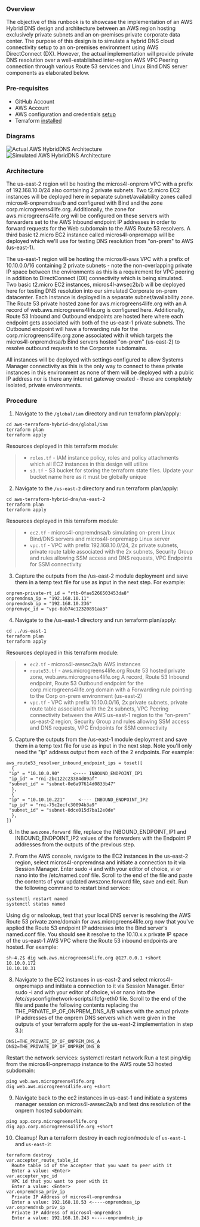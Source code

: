 ### Overview
The objective of this runbook is to showcase the implementation of an AWS Hybrid DNS design and architecture between an AWS region hosting exclusively private subnets and an on-premises private corporate data center. The purpose of this design is to simulate a hybrid DNS cloud connectivity setup to an on-premises environment using AWS DirectConnect (DX). However, the actual implementation will provide private DNS resolution over a well-established inter-region AWS VPC Peering connection through various Route 53 services and Linux Bind DNS server components as elaborated below.

### Pre-requisites

- GitHub Account
- AWS Account
- AWS configuration and credentials [setup](https://docs.aws.amazon.com/cli/latest/userguide/cli-configure-files.html)
- Terraform [installed](https://developer.hashicorp.com/terraform/tutorials/aws-get-started/install-cli)

### Diagrams
![Actual AWS HybridDNS Architecture](assets/HybridDNS.jpg)
![Simulated AWS HybridDNS Architecture](assets/HybridDNS1.jpg)
### Architecture
The us-east-2 region will be hosting the micros4l-onprem VPC with a prefix of 192.168.10.0/24 also containing 2 private subnets. Two t2.micro EC2 instances will be deployed here in separate subnet/availability zones called micros4l-onpremdnsa/b and configured with Bind and the zone corp.microgreens4life.org. Additionally, the zone for aws.microgreens4life.org will be configured on these servers with forwarders set to the AWS Inbound endpoint IP addresses in order to forward requests for the Web subdomain to the AWS Route 53 resolvers. A third basic t2.micro EC2 instance called micros4l-onpremapp will be deployed which we'll use for testing DNS resolution from "on-prem" to AWS (us-east-1).

The us-east-1 region will be hosting the micros4l-aws VPC with a prefix of 10.10.0.0/16 containing 2 private subnets - note the non-overlapping private IP space between the environments as this is a requirement for VPC peering in addition to DirectConnect (DX) connectivity which is being simulated. Two basic t2.micro EC2 instances, micros4l-awsec2b/b will be deployed here for testing DNS resolution into our simulated Corporate on-prem datacenter. Each instance is deployed in a separate subnet/availability zone. The Route 53 private hosted zone for aws.microgreens4life.org with an A record of web.aws.microgreens4life.org is configured here. Additionally, Route 53 Inbound and Outbound endpoints are hosted here where each endpoint gets associated with both of the us-east-1 private subnets. The Outbound endpoint will have a forwarding rule for the corp.microgreens4life.org zone associated with it which targets the micros4l-onpremdnsa/b Bind servers hosted "on-prem" (us-east-2) to resolve outbound requests to the Corporate subdomains.

All instances will be deployed with settings configured to allow Systems Manager connectivity as this is the only way to connect to these private instances in this environment as none of them will be deployed with a public IP address nor is there any internet gateway created - these are completely isolated, private environments.
### Procedure
1. Navigate to the `/global/iam` directory and run terraform plan/apply:
```
cd aws-terraform-hybrid-dns/global/iam
terraform plan
terraform apply
```
Resources deployed in this terraform module:
>* `roles.tf` - IAM instance policy, roles and policy attachments which all EC2 instances in this design will utilize
>* `s3.tf` - S3 bucket for storing the terraform state files. Update your bucket name here as it must be globally unique

2. Navigate to the `/us-east-2` directory and run terraform plan/apply:
```
cd aws-terraform-hybrid-dns/us-east-2
terraform plan
terraform apply
```
Resources deployed in this terraform module:
>* `ec2.tf` - micros4l-onpremdnsa/b simulating on-prem Linux Bind/DNS servers and micros4l-onpremapp Linux server
>* `vpc.tf` - VPC with prefix 192.168.10.0/24, 2x private subnets, private route table associated with the 2x subnets, Security Group and rules allowing SSM access and DNS requests, VPC Endpoints for SSM connectivity

3. Capture the outputs from the /us-east-2 module deployment and save them in a temp text file for use as input in the next step. For example:
```
onprem-private-rt_id = "rtb-0fae5266503453da8"
onpremdnsa_ip = "192.168.10.11"
onpremdnsb_ip = "192.168.10.236"
onpremvpc_id = "vpc-0ab74c12320891aa3"
```
4. Navigate to the /us-east-1 directory and run terraform plan/apply:
```
cd ../us-east-1
terraform plan
terraform apply
```
Resources deployed in this terraform module:
>* `ec2.tf` - micros4l-awsec2a/b AWS instances
>* `route53.tf` - aws.microgreens4life.org Route 53 hosted private zone, web.aws.microgreens4life.org A record, Route 53 Inbound endpoint, Route 53 Outbound endpoint for the corp.microgreens4life.org domain with a Forwarding rule pointing to the Corp on-prem environment (us-east-2)
>* `vpc.tf` - VPC with prefix 10.10.0.0/16, 2x private subnets, private route table associated with the 2x subnets, VPC Peering connectivity between the AWS us-east-1 region to the "on-prem" us-east-2 region, Security Group and rules allowing SSM access and DNS requests, VPC Endpoints for SSM connectivity

5. Capture the outputs from the /us-east-1 module deployment and save them in a temp text file for use as input in the next step. Note you'll only need the "ip" address output from each of the 2 endpoints. For example:
```
aws_route53_resolver_inbound_endpoint_ips = toset([
  {
 "ip" = "10.10.0.90"     <---- INBOUND_ENDPOINT_IP1
 "ip_id" = "rni-2bc122c23384d09af"
 "subnet_id" = "subnet-0e6a97614d0833b47"
  },
  {
 "ip" = "10.10.10.221"     <---- INBOUND_ENDPOINT_IP2
 "ip_id" = "rni-75c2ecfc30094b3a9"
 "subnet_id" = "subnet-0dce015d7ba12e0de"
  },
])
```
6. In the `awszone.forward `file, replace the INBOUND_ENDPOINT_IP1 and INBOUND_ENDPOINT_IP2 values of the forwarders with the Endpoint IP addresses from the outputs of the previous step.

7. From the AWS console, navigate to the EC2 instances in the us-east-2 region, select micros4l-onpremdnsa and initiate a connection to it via Session Manager. Enter sudo -i and with your editor of choice, vi or nano into the /etc/named.conf file. Scroll to the end of the file and paste the contents of your updated awszone.forward file, save and exit. Run the following command to restart bind service:
```
systemctl restart named 
systemctl status named 
```
Using dig or nslookup, test that your local DNS server is resolving the AWS Route 53 private zone/domain for aws.microgreens4life.org now that you've applied the Route 53 endpoint IP addresses into the Bind server's named.conf file. You should see it resolve to the 10.10.x.x private IP space of the us-east-1 AWS VPC where the Route 53 inbound endpoints are hosted. For example:
```
sh-4.2$ dig web.aws.microgreens4life.org @127.0.0.1 +short
10.10.0.172
10.10.10.31
```

8. Navigate to the EC2 instances in us-east-2 and select micros4l-onpremapp and initiate a connection to it via Session Manager. Enter sudo -i and with your editor of choice, vi or nano into the /etc/sysconfig/network-scripts/ifcfg-eth0 file. Scroll to the end of the file and paste the following contents replacing the THE_PRIVATE_IP_OF_ONPREM_DNS_A/B values with the actual private IP addresses of the onprem DNS servers which were given in the outputs of your terraform apply for the us-east-2 implementation in step 3.):
```
DNS1=THE_PRIVATE_IP_OF_ONPREM_DNS_A
DNS2=THE_PRIVATE_IP_OF_ONPREM_DNS_B
```
Restart the network services: systemctl restart network Run a test ping/dig from the micros4l-onpremapp instance to the AWS route 53 hosted subdomain:
```
ping web.aws.microgreens4life.org
dig web.aws.microgreens4life.org +short
```

9. Navigate back to the ec2 instances in us-east-1 and initiate a systems manager session on micros4l-awsec2a/b and test dns resolution of the onprem hosted subdomain:
```
ping app.corp.microgreens4life.org
dig app.corp.microgreens4life.org +short
```
10. Cleanup! Run a terraform destroy in each region/module of `us-east-1` and `us-east-2`:
```
terraform destroy
var.accepter_route_table_id
  Route table id of the accepter that you want to peer with it
  Enter a value: <Enter>
var.accepter_vpc_id
  VPC id that you want to peer with it
  Enter a value: <Enter>
var.onpremdnsa_priv_ip
  Private IP Address of micros4l-onpremdnsa
  Enter a value: 192.168.10.53 <-----onpremdnsa_ip
var.onpremdnsb_priv_ip
  Private IP Address of micros4l-onpremdnsb
  Enter a value: 192.168.10.243 <-----onpremdnsb_ip
```
